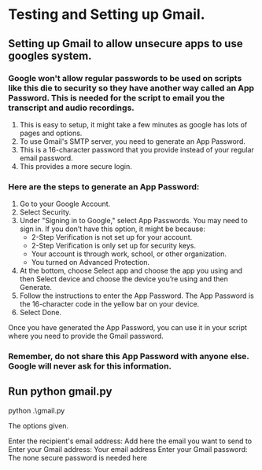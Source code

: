 # Testing and Setting up Gmail.

## Setting up Gmail to allow unsecure apps to use googles system.

### Google won't allow regular passwords to be used on scripts like this die to security so they have another way called an App Password. This is needed for the script to email you the transcript and audio recordings.

1. This is easy to setup, it might take a few minutes as google has lots of pages and options.
2. To use Gmail's SMTP server, you need to generate an App Password.
3. This is a 16-character password that you provide instead of your regular email password.
4. This provides a more secure login.

### Here are the steps to generate an App Password:

1. Go to your Google Account.
2. Select Security.
3. Under "Signing in to Google," select App Passwords. You may need to sign in. If you don’t have this option, it might be because:
   - 2-Step Verification is not set up for your account.
   - 2-Step Verification is only set up for security keys.
   - Your account is through work, school, or other organization.
   - You turned on Advanced Protection.
4. At the bottom, choose Select app and choose the app you using and then Select device and choose the device you’re using and then Generate.
5. Follow the instructions to enter the App Password. The App Password is the 16-character code in the yellow bar on your device.
6. Select Done.

Once you have generated the App Password, you can use it in your script where you need to provide the Gmail password.

### Remember, do not share this App Password with anyone else. Google will never ask for this information.

## Run python gmail.py

python .\gmail.py

The options given.

Enter the recipient's email address: Add here the email you want to send to
Enter your Gmail address: Your email address
Enter your Gmail password: The none secure password is needed here
